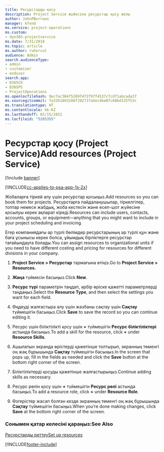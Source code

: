 ```yaml
---
title: Ресурстарды қосу
description: Project Service жүйесіне ресурстар қосу жолы
author: JohnPBurrows
manager: kfend
ms.service: project-operations
ms.custom:
- dyn365-projectservice
ms.date: 7/31/2018
ms.topic: article
ms.author: ruhercul
audience: Admin
search.audienceType:
- admin
- customizer
- enduser
search.app:
- D365CE
- D365PS
- ProjectOperations
ms.openlocfilehash: 9ec7ac38475269f472f97f4537cfcdf1abcada37
ms.sourcegitcommit: fa32b1893286f20271fa4ec4be8fc68bd135f53c
ms.translationtype: HT
ms.contentlocale: kk-KZ
ms.lasthandoff: 02/15/2021
ms.locfileid: "5285355"
---
```

# <a name="add-resources-project-service"></a><span data-ttu-id="f27fb-103">Ресурстар қосу (Project Service)</span><span class="sxs-lookup"><span data-stu-id="f27fb-103">Add resources (Project Service)</span></span>

[!include [banner](../includes/psa-now-project-operations.md)]

[!INCLUDE[cc-applies-to-psa-app-1x-2x](../includes/cc-applies-to-psa-app-1x-2x.md)]

<span data-ttu-id="f27fb-104">Жобаларға тіркей алу үшін ресурстар қосыңыз.</span><span class="sxs-lookup"><span data-stu-id="f27fb-104">Add resources so you can book them for projects.</span></span> <span data-ttu-id="f27fb-105">Ресурстарға пайдаланушылар, тіркелгілер, топтар немесе жабдық, жоба кестесін және есеп-шот жүйесіне қосылуы керек ақпарат кіреді.</span><span class="sxs-lookup"><span data-stu-id="f27fb-105">Resources can include users, contacts, accounts, groups, or equipment—anything that you might want to include in your project scheduling and invoicing.</span></span>  
  
<span data-ttu-id="f27fb-106">Егер компаниядағы әр түрлі бөлімдер ресурстарының әр түрлі құн және баға ұсынысы керек болса, ұйымдық бірліктерге ресурстар тағайындауға болады.</span><span class="sxs-lookup"><span data-stu-id="f27fb-106">You can assign resources to organizational units if you need to have different costing and pricing for resources for different divisions in your company.</span></span>  
  
1.  <span data-ttu-id="f27fb-107">**Project Service > Ресурстар** тармағына өтіңіз.</span><span class="sxs-lookup"><span data-stu-id="f27fb-107">Go to **Project Service > Resources.**</span></span>  
  
2.  <span data-ttu-id="f27fb-108">**Жаңа** түймесін басыңыз.</span><span class="sxs-lookup"><span data-stu-id="f27fb-108">Click **New**.</span></span>  
  
3.  <span data-ttu-id="f27fb-109">**Ресурс түрі** параметрін таңдап, әрбір өріске қажетті параметрлерді таңдаңыз.</span><span class="sxs-lookup"><span data-stu-id="f27fb-109">Select the **Resource Type**, and then select the settings you want for each field.</span></span>  
  
4.  <span data-ttu-id="f27fb-110">Өңдеуді жалғастыра алу үшін жазбаны сақтау үшін **Сақтау** түймешігін басыңыз.</span><span class="sxs-lookup"><span data-stu-id="f27fb-110">Click **Save** to save the record so you can continue editing it.</span></span>  
  
5.  <span data-ttu-id="f27fb-111">Ресурс үшін біліктілікті қосу үшін **+** түймешігін **Ресурс біліктіліктері** астында басыңыз.</span><span class="sxs-lookup"><span data-stu-id="f27fb-111">To add a skill for the resource, click **+** under **Resource Skills**.</span></span>  
  
6.  <span data-ttu-id="f27fb-112">Ашылатын экранда өрістерді қажетінше толтырып, экранның төменгі оң жақ бұрышында **Сақтау** түймешігін басыңыз.</span><span class="sxs-lookup"><span data-stu-id="f27fb-112">In the screen that pops up, fill in the fields as needed and click the **Save** button at the bottom right corner of the screen.</span></span>  
  
7.  <span data-ttu-id="f27fb-113">Біліктіліктерді қосуды қажетінше жалғастырыңыз.</span><span class="sxs-lookup"><span data-stu-id="f27fb-113">Continue adding skills as necessary.</span></span>  
  
8.  <span data-ttu-id="f27fb-114">Ресурс рөлін қосу үшін **+** түймешігін **Ресурс рөлі** астында басыңыз.</span><span class="sxs-lookup"><span data-stu-id="f27fb-114">To add a resource role, click **+** under **Resource Role**.</span></span>  
  
9. <span data-ttu-id="f27fb-115">Өзгерістер жасап болған кезде экранның төменгі оң жақ бұрышында **Сақтау** түймешігін басыңыз.</span><span class="sxs-lookup"><span data-stu-id="f27fb-115">When you’re done making changes, click **Save** at the bottom right corner of the screen.</span></span>  
  
### <a name="see-also"></a><span data-ttu-id="f27fb-116">Сонымен қатар келесіні қараңыз:</span><span class="sxs-lookup"><span data-stu-id="f27fb-116">See Also</span></span>  
 [<span data-ttu-id="f27fb-117">Ресурстарды реттеу</span><span class="sxs-lookup"><span data-stu-id="f27fb-117">Set up resources</span></span>](../psa/set-up-resources.md)


[!INCLUDE[footer-include](../includes/footer-banner.md)]